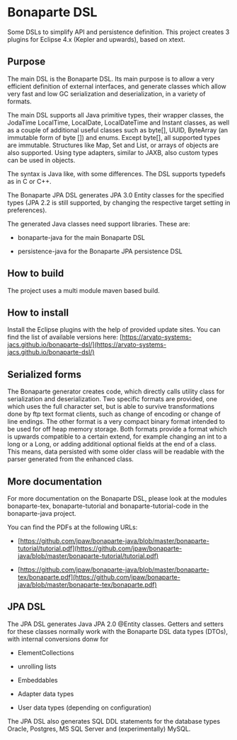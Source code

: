 Bonaparte DSL
=============

Some DSLs to simplify API and persistence definition.
This project creates 3 plugins for Eclipse 4.x (Kepler and upwards), based on xtext.

## Purpose

The main DSL is the Bonaparte DSL. Its main purpose is to allow a very efficient definition
of external interfaces, and generate classes which allow very fast and low GC serialization and deserialization,
in a variety of formats.

The main DSL supports all Java primitive types, their wrapper classes, the JodaTime LocalTime, LocalDate, LocalDateTime and Instant classes,
as well as a couple of additional useful classes such as byte[], UUID, ByteArray (an immutable form of byte []) and enums. Except byte[], all supported types are immutable. Structures like Map, Set and List, or arrays of objects are also supported.
Using type adapters, similar to JAXB, also custom types can be used in objects.


The syntax is Java like, with some differences. The DSL supports typedefs as in C or C++.

The Bonaparte JPA DSL generates JPA 3.0 Entity classes for the specified types (JPA 2.2 is still supported, by changing the respective target setting in preferences).

The generated Java classes need support libraries. These are:

* bonaparte-java for the main Bonaparte DSL

* persistence-java for the Bonaparte JPA persistence DSL



## How to build

The project uses a multi module maven based build.

## How to install

Install the Eclipse plugins with the help of provided update sites.
You can find the list of available versions here: [https://arvato-systems-jacs.github.io/bonaparte-dsl/](https://arvato-systems-jacs.github.io/bonaparte-dsl/)

## Serialized forms

The Bonaparte generator creates code, which directly calls utility class for serialization and deserialization.
Two specific formats are provided, one which uses the full character set, but is able to survive transformations done
by ftp text format clients, such as change of encoding or change of line endings. The other format is a very compact binary
format intended to be used for off heap memory storage. Both formats provide a format which is upwards compatible to a certain extend,
for example changing an int to a long or a Long, or adding additional optional fields at the end of a class.
This means, data persisted with some older class will be readable with the parser generated from the enhanced class.

## More documentation

For more documentation on the Bonaparte DSL, please look at the modules bonaparte-tex, bonaparte-tutorial and bonaparte-tutorial-code in the bonaparte-java project.

You can find the PDFs at the following URLs:

* [https://github.com/jpaw/bonaparte-java/blob/master/bonaparte-tutorial/tutorial.pdf](https://github.com/jpaw/bonaparte-java/blob/master/bonaparte-tutorial/tutorial.pdf)

* [https://github.com/jpaw/bonaparte-java/blob/master/bonaparte-tex/bonaparte.pdf](https://github.com/jpaw/bonaparte-java/blob/master/bonaparte-tex/bonaparte.pdf)

## JPA DSL

The JPA DSL generates Java JPA 2.0 @Entity classes. Getters and setters for these classes normally work with the Bonaparte DSL data types (DTOs), with internal conversions donw for

* ElementCollections

* unrolling lists

* Embeddables

* Adapter data types

* User data types (depending on configuration)

The JPA DSL also generates SQL DDL statements for the database types Oracle, Postgres, MS SQL Server and (experimentally) MySQL.
